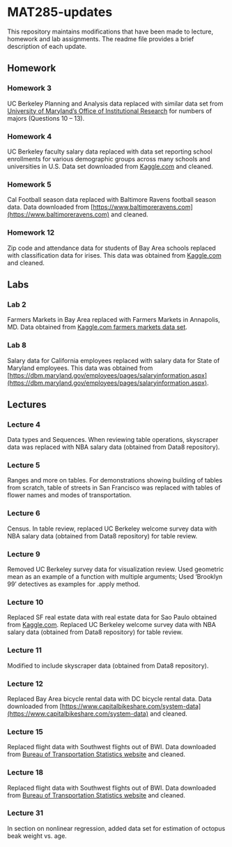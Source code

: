 # MAT285-updates

This repository maintains modifications that have been made to lecture, homework and lab assignments.  The readme file provides a brief description of each update.

## Homework

### Homework 3 
UC Berkeley Planning and Analysis data replaced with similar data set from [University of Maryland’s Office of Institutional Research](https://www.irpa.umd.edu) for numbers of majors (Questions 10 – 13). 

### Homework 4 
UC Berkeley faculty salary data replaced with data set reporting school enrollments for various demographic groups across many schools and universities in U.S.  Data set downloaded from [Kaggle.com](https://www.kaggle.com) and cleaned.  

### Homework 5 
Cal Football season data replaced with Baltimore Ravens football season data.  Data downloaded from [https://www.baltimoreravens.com](https://www.baltimoreravens.com) and cleaned. 

### Homework 12 
Zip code and attendance data for students of Bay Area schools replaced with classification data for irises.  This data was obtained from [Kaggle.com](https://www.kaggle.com) and cleaned.  

## Labs

### Lab 2 
Farmers Markets in Bay Area replaced with Farmers Markets in Annapolis, MD.  Data obtained from [Kaggle.com farmers markets data set](https://www.kaggle.com/madeleineferguson/farmers-markets-in-the-united-states).

### Lab 8
Salary data for California employees replaced with salary data for State of Maryland employees.  This data was obtained from [https://dbm.maryland.gov/employees/pages/salaryinformation.aspx](https://dbm.maryland.gov/employees/pages/salaryinformation.aspx).

## Lectures

### Lecture 4
Data types and Sequences.  When reviewing table operations, skyscraper data was replaced with NBA salary data (obtained from Data8 repository).

### Lecture 5
Ranges and more on tables.  For demonstrations showing building of tables from scratch, table of streets in San Francisco was replaced with tables of flower names and modes of transportation.  

### Lecture 6 
Census.  In table review, replaced UC Berkeley welcome survey data with NBA salary data (obtained from Data8 repository) for table review.

### Lecture 9 
Removed UC Berkeley survey data for visualization review.  Used geometric mean as an example of a function with multiple arguments; Used ‘Brooklyn 99’ detectives as examples for .apply method. 

### Lecture 10
Replaced SF real estate data with real estate data for Sao Paulo obtained from [Kaggle.com](https://www.kaggle.com).  Replaced UC Berkeley welcome survey data with NBA salary data (obtained from Data8 repository) for table review.

### Lecture 11
Modified to include skyscraper data  (obtained from Data8 repository).

### Lecture 12 
Replaced Bay Area bicycle rental data with DC bicycle rental data.  Data downloaded from [https://www.capitalbikeshare.com/system-data](https://www.capitalbikeshare.com/system-data) and cleaned. 

### Lecture 15
Replaced flight data with Southwest flights out of BWI.  Data downloaded from [Bureau of Transportation Statistics website](https://www.bts.gov/) and cleaned. 

### Lecture 18
Replaced flight data with Southwest flights out of BWI.  Data downloaded from [Bureau of Transportation Statistics website](https://www.bts.gov/) and cleaned.

### Lecture 31
In section on nonlinear regression, added data set for estimation of octopus beak weight vs. age.  


